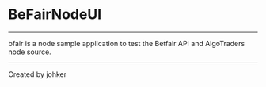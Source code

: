 BeFairNodeUI
===========
-----------
bfair is a node sample application to test the Betfair API and AlgoTraders node source. 



-----------
Created by johker